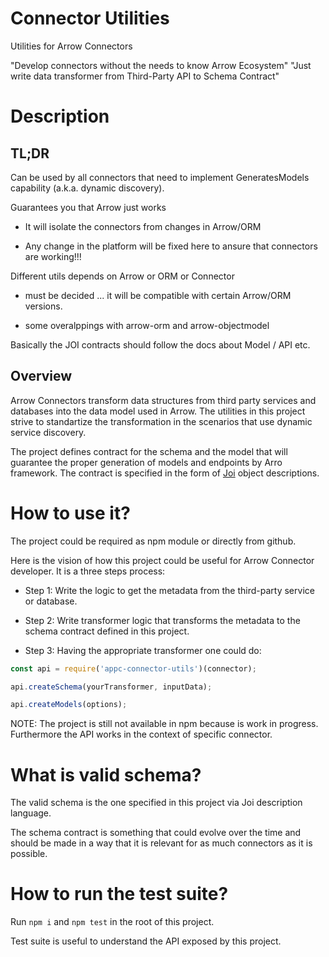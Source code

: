 # Connector Utilities

Utilities for Arrow Connectors

"Develop connectors without the needs to know Arrow Ecosystem"
"Just write data transformer from Third-Party API to Schema Contract"

# Description

## TL;DR

Can be used by all connectors that need to implement GeneratesModels capability (a.k.a. dynamic discovery).

Guarantees you that Arrow just works 

* It will isolate the connectors from changes in Arrow/ORM

* Any change in the platform will be fixed here to ansure that connectors are working!!!

Different utils depends on Arrow or ORM or Connector 

* must be decided ... it will be compatible with certain Arrow/ORM versions.

* some overalppings with arrow-orm and arrow-objectmodel

Basically the JOI contracts should follow the docs about Model / API etc.


## Overview

Arrow Connectors transform data structures from third party services and databases into the data model used in Arrow. The utilities in this project strive to standartize the transformation in the scenarios that use dynamic service discovery.

The project defines contract for the schema and the model that will guarantee the proper generation of models and endpoints by Arro framework. The contract is specified in the form of [Joi](https://github.com/hapijs/joi) object descriptions.

# How to use it?

The project could be required as npm module or directly from github.

Here is the vision of how this project could be useful for Arrow Connector developer. It is a three steps process:

* Step 1: Write the logic to get the metadata from the third-party service or database. 

* Step 2: Write transformer logic that transforms the metadata to the schema contract defined in this project. 

* Step 3: Having the appropriate transformer one could do:

```javascript
const api = require('appc-connector-utils')(connector);

api.createSchema(yourTransformer, inputData);

api.createModels(options);
```

NOTE: The project is still not available in npm because is work in progress. Furthermore the API works in the context of specific connector.

# What is valid schema?

The valid schema is the one specified in this project via Joi description language. 

The schema contract is something that could evolve over the time and should be made in a way that it is relevant for as much connectors as it is possible.

# How to run the test suite?

Run `npm i` and `npm test` in the root of this project.

Test suite is useful to understand the API exposed by this project.
